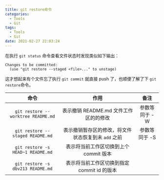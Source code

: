```yaml
---
title: git restore命令
categories:
  - Tools
  - Git
tags:
  - Tools
  - Git
date: 2021-02-27 22:03:24
---
```

在执行 `git status` 命令查看文件状态时发现类似如下输出：
```text
Changes to be committed:                                                  
  (use "git restore --staged <file>..." to unstage) 
```
这才想起来有个文件忘了执行 `git commit` 就直接 push 了，也顺便了解了下 `git restore`命令。

|                命令                |                        作用                         |     备注      |
| :--------------------------------: | :-------------------------------------------------: | :-----------: |
| `git restore --worktree README.md` |        表示撤销 README.md 文件工作区的的修改        | 参数等同于 -W |
|  `git restore --staged README.md`  | 表示撤销暂存区的修改，将文件状态恢复到未 `add` 之前 | 参数等同于 -S |
| `git restore -s HEAD~1 README.md`  |       表示将当前工作区切换到上个 commit 版本        |               |
| `git restore -s dbv213 README.md`  |     表示将当前工作区切换到指定 commit id 的版本     |               |

